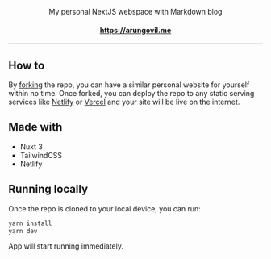 <p align="center">
My personal NextJS webspace with Markdown blog
</p>
<h4 align="center"> 
<a href="https://arungovil.me/">https://arungovil.me</a>
 </h4>

---

## How to

By [forking](https://github.com/ArunGovil/arungovil.me/fork) the repo, you can have a similar personal website for yourself within no time. Once forked, you can deploy the repo to any static serving services like [Netlify](https://netlify.com) or [Vercel](https://vercel.com) and your site will be live on the internet.

## Made with

- Nuxt 3
- TailwindCSS
- Netlify

## Running locally

Once the repo is cloned to your local device, you can run:

```sh
yarn install
yarn dev

```

App will start running immediately.
